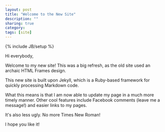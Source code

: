 ```yaml
---
layout: post
title: "Welcome to the New Site"
description: ""
sharing: true
category: 
tags: [site]
---
```

{% include JB/setup %}

Hi everybody,

Welcome to my new site! This was a big refresh, as the old site used an archaic HTML Frames design.

This new site is built upon Jekyll, which is a Ruby-based framework for quickly processing Markdown code.


What this means is that I am now able to update my page in a much more timely manner.
Other cool features include Facebook comments (leave me a message!) and easier links to my pages.

It's also less ugly. No more Times New Roman!

I hope you like it!